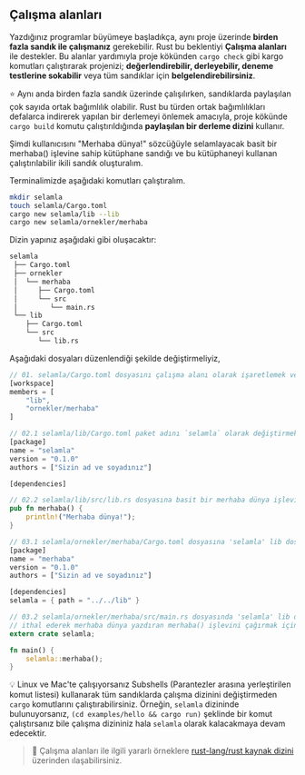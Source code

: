 ## Çalışma alanları
Yazdığınız programlar büyümeye başladıkça, aynı proje üzerinde **birden fazla sandık ile çalışmanız** gerekebilir. Rust bu beklentiyi **Çalışma alanları** ile destekler. 
Bu alanlar yardımıyla proje kökünden `cargo check` gibi kargo komutları çalıştırarak projenizi; **değerlendirebilir, derleyebilir, deneme testlerine sokabilir** veya tüm sandıklar için **belgelendirebilirsiniz**.

⭐️ Aynı anda birden fazla sandık üzerinde çalışılırken, sandıklarda paylaşılan çok sayıda ortak bağımlılık olabilir. Rust bu türden ortak bağımlılıkları defalarca indirerek yapılan bir derlemeyi önlemek amacıyla, proje kökünde `cargo build` komutu çalıştırıldığında **paylaşılan bir derleme dizini** kullanır.

Şimdi kullanıcısını "Merhaba dünya!" sözcüğüyle selamlayacak basit bir merhaba() işlevine sahip kütüphane sandığı ve bu kütüphaneyi kullanan çalıştırılabilir ikili sandık oluşturalım.

Terminalimizde aşağıdaki komutları çalıştıralım.
```bash
mkdir selamla
touch selamla/Cargo.toml
cargo new selamla/lib --lib
cargo new selamla/ornekler/merhaba
```
Dizin yapınız aşağıdaki gibi oluşacaktır:

```bash
selamla
 ├── Cargo.toml
 ├── ornekler
 │  └── merhaba
 │     ├── Cargo.toml
 │     └── src
 │        └── main.rs
 └── lib
    ├── Cargo.toml
    └── src
       └── lib.rs
````

Aşağıdaki dosyaları düzenlendiği şekilde değiştirmeliyiz,

```rust
// 01. selamla/Cargo.toml dosyasını çalışma alanı olarak işaretlemek ve üye eklemek için
[workspace]
members = [
    "lib",
    "ornekler/merhaba"
]

// 02.1 selamla/lib/Cargo.toml paket adını `selamla` olarak değiştirmek için
[package]
name = "selamla"
version = "0.1.0"
authors = ["Sizin ad ve soyadınız"]

[dependencies]

// 02.2 selamla/lib/src/lib.rs dosyasına basit bir merhaba dünya işlevi eklemek için
pub fn merhaba() {
    println!("Merhaba dünya!");
}

// 03.1 selamla/ornekler/merhaba/Cargo.toml dosyasına 'selamla' lib dosyasını bağımlılık olarak eklemek için
[package]
name = "merhaba"
version = "0.1.0"
authors = ["Sizin ad ve soyadınız"]

[dependencies]
selamla = { path = "../../lib" }

// 03.2 selamla/ornekler/merhaba/src/main.rs dosyasında 'selamla' lib dosyasını
// ithal ederek merhaba dünya yazdıran merhaba() işlevini çağırmak için
extern crate selamla;

fn main() {
    selamla::merhaba();
}
````

💡 Linux ve Mac'te çalışıyorsanız Subshells (Parantezler arasına yerleştirilen komut listesi) kullanarak tüm sandıklarda çalışma dizinini değiştirmeden `cargo` komutlarını çalıştırabilirsiniz. Örneğin, `selamla` dizininde bulunuyorsanız, `(cd examples/hello && cargo run)` şeklinde bir komut çalıştırsanız bile çalışma dizininiz hala `selamla` olarak kalacakmaya devam edecektir.

> 🔎 Çalışma alanları ile ilgili yararlı örneklere [rust-lang/rust kaynak dizini](https://github.com/rust-lang/rust/tree/master/src) üzerinden ılaşabilirsiniz.

